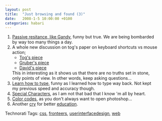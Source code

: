 ```yaml
---
layout: post
title:  "Just browsing and found (3)"
date:   2008-1-5 10:00:00 +0100
categories: habari
---
```

<ol>
<li><a href="http://www.goodiebag.tv/episodes/08_passive_resistance.htm">Passive resitance, like Gandy</a>, funny but true. We are being bombarded by way too many things a day.</li>
<li>A whole new discussion on tog's paper on keyboard shortcuts vs mouse action;
	<ul><li><a href="http://www.asktog.com/TOI/toi06KeyboardVMouse1.html">Tog's piece</a></li><li><a href="http://daringfireball.net/2008/01/where_keyboard_shortcuts_win">Gruber's piece</a></li><li><a href="http://neozaz.blogspot.com/2008/01/choose-your-rsi.html">David's piece</a></li></ul>
This in interesting as it shows us that there are no truths set in stone, only points of view. In other words, keep asking questions...</li>
<li><a href="http://keybr.com/">Learn how to type</a>, funny as I learned how to type way back. Not kept my previous speed and accuracy though.</li><li><a href="http://www.webmonkey.com/webmonkey/reference/special_characters/">Special Characters</a>, as I am not that bad that I know 'm all by heart.</li><li>
<a href="http://www.webmonkey.com/webmonkey/reference/color_codes/">Color codes</a>, as you don't always want to open photoshop...</li><li>Another <a href="http://www.airbagindustries.com/archives/airbag/help.php">cry</a> for better <a href="http://fronteers.nl/vereniging/commissies/onderwijs">education</a>.</li></ol>

<!-- Technorati Tags Start -->
<p>Technorati Tags:
<a href="http://technorati.com/tag/css" rel="tag">css</a>, <a href="http://technorati.com/tag/fronteers" rel="tag">fronteers</a>, <a href="http://technorati.com/tag/userinterfacedesign" rel="tag">userinterfacedesign</a>, <a href="http://technorati.com/tag/web" rel="tag">web</a>
</p>
<!-- Technorati Tags End -->